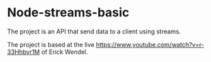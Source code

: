 # Node-streams-basic
The project is an API that send data to a client using streams.

The project is based at the live https://www.youtube.com/watch?v=r-33Hhbvr1M of Erick Wendel.
